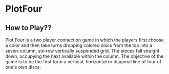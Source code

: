 # PlotFour


## How to Play??

Plot Four is a two player connection game in which
the players first choose a color and then take turns 
dropping colored discs from the top into a seven-column,
six-row vertically suspended grid.
The pieces fall straight down, occupying the next
available within the column.
The objective of the game is to be the first form a
vertical, horizontal or diagonal line of four of one's
own discs.
